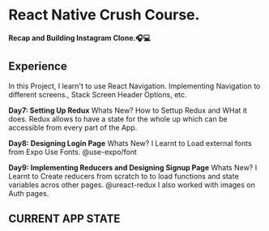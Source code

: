 # React Native Crush Course. 

**Recap and Building Instagram Clone.🎧💻**

## Experience
In this Project, I learn't to use React Navigation.
Implementing Navigation to different screens., Stack Screen Header Options, etc.

**Day7: Setting Up Redux**
Whats New? How to Settup Redux and WHat it does.
Redux allows to have a state for the whole up which can be accessible from every part of the App.

**Day8: Designing Login Page**
Whats New? I Learnt to Load external fonts from Expo Use Fonts. @use-expo/font

**Day9: Implementing Reducers and Designing Signup Page**
Whats New? I Learnt to Create reducers from scratch to to load functions and state variables acros other pages. @ureact-redux
I also worked with images on Auth pages.

## CURRENT APP STATE


